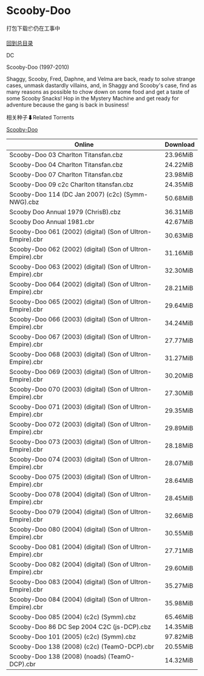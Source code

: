 # Scooby-Doo

打包下载📦仍在工事中

[回到总目录](/Catalogs.md)

DC

Scooby-Doo (1997-2010)

Shaggy, Scooby, Fred, Daphne, and Velma are back, ready to solve strange cases, unmask dastardly villains, and, in Shaggy and Scooby's case, find as many reasons as possible to chow down on some food and get a taste of some Scooby Snacks! Hop in the Mystery Machine and get ready for adventure because the gang is back in business!





相关种子⬇Related Torrents

[Scooby-Doo](https://github.com/alicewish/markdown/blob/master/torrent/Scooby-Doo.md)

Online | Download
--- | ---
Scooby-Doo 03 Charlton Titansfan.cbz | 23.96MiB
Scooby-Doo 04 Charlton Titansfan.cbz | 24.22MiB
Scooby-Doo 07 Charlton Titansfan.cbz | 23.98MiB
Scooby-Doo 09 c2c Charlton titansfan.cbz | 24.35MiB
Scooby-Doo 114 (DC Jan 2007) (c2c) (Symm-NWG).cbz | 50.68MiB
Scooby Doo Annual 1979 (ChrisB).cbz | 36.31MiB
Scooby Doo Annual 1981.cbr | 42.67MiB
Scooby-Doo 061 (2002) (digital) (Son of Ultron-Empire).cbr | 30.63MiB
Scooby-Doo 062 (2002) (digital) (Son of Ultron-Empire).cbr | 31.16MiB
Scooby-Doo 063 (2002) (digital) (Son of Ultron-Empire).cbr | 32.30MiB
Scooby-Doo 064 (2002) (digital) (Son of Ultron-Empire).cbr | 28.21MiB
Scooby-Doo 065 (2002) (digital) (Son of Ultron-Empire).cbr | 29.64MiB
Scooby-Doo 066 (2003) (digital) (Son of Ultron-Empire).cbr | 34.24MiB
Scooby-Doo 067 (2003) (digital) (Son of Ultron-Empire).cbr | 27.77MiB
Scooby-Doo 068 (2003) (digital) (Son of Ultron-Empire).cbr | 31.27MiB
Scooby-Doo 069 (2003) (digital) (Son of Ultron-Empire).cbr | 30.20MiB
Scooby-Doo 070 (2003) (digital) (Son of Ultron-Empire).cbr | 27.30MiB
Scooby-Doo 071 (2003) (digital) (Son of Ultron-Empire).cbr | 29.35MiB
Scooby-Doo 072 (2003) (digital) (Son of Ultron-Empire).cbr | 29.89MiB
Scooby-Doo 073 (2003) (digital) (Son of Ultron-Empire).cbr | 28.18MiB
Scooby-Doo 074 (2003) (digital) (Son of Ultron-Empire).cbr | 28.07MiB
Scooby-Doo 075 (2003) (digital) (Son of Ultron-Empire).cbr | 28.64MiB
Scooby-Doo 078 (2004) (digital) (Son of Ultron-Empire).cbr | 28.45MiB
Scooby-Doo 079 (2004) (digital) (Son of Ultron-Empire).cbr | 32.66MiB
Scooby-Doo 080 (2004) (digital) (Son of Ultron-Empire).cbr | 30.55MiB
Scooby-Doo 081 (2004) (digital) (Son of Ultron-Empire).cbr | 27.71MiB
Scooby-Doo 082 (2004) (digital) (Son of Ultron-Empire).cbr | 29.60MiB
Scooby-Doo 083 (2004) (digital) (Son of Ultron-Empire).cbr | 35.27MiB
Scooby-Doo 084 (2004) (digital) (Son of Ultron-Empire).cbr | 35.98MiB
Scooby-Doo 085 (2004) (c2c) (Symm).cbz | 65.46MiB
Scooby-Doo 86 DC Sep 2004 C2C (js-DCP).cbz | 14.35MiB
Scooby-Doo 101 (2005) (c2c) (Symm).cbz | 97.82MiB
Scooby-Doo 138 (2008) (c2c) (TeamO-DCP).cbr | 20.55MiB
Scooby-Doo 138 (2008) (noads) (TeamO-DCP).cbr | 14.32MiB